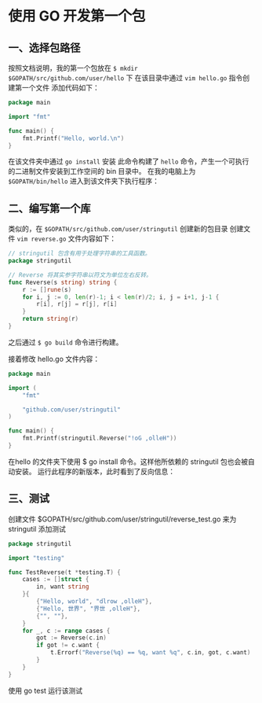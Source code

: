 # 使用 GO 开发第一个包
## 一、选择包路径
按照文档说明，我的第一个包放在 `$ mkdir $GOPATH/src/github.com/user/hello` 下
在该目录中通过 `vim hello.go` 指令创建第一个文件
添加代码如下：
```go
package main

import "fmt"

func main() {
	fmt.Printf("Hello, world.\n")
}
```
在该文件夹中通过 `go install` 安装
此命令构建了 `hello` 命令，产生一个可执行的二进制文件安装到工作空间的 bin 目录中。 在我的电脑上为 `$GOPATH/bin/hello`
进入到该文件夹下执行程序：

## 二、编写第一个库
类似的，在 `$GOPATH/src/github.com/user/stringutil` 创建新的包目录
创建文件 `vim reverse.go`
文件内容如下：
```go
// stringutil 包含有用于处理字符串的工具函数。
package stringutil

// Reverse 将其实参字符串以符文为单位左右反转。
func Reverse(s string) string {
	r := []rune(s)
	for i, j := 0, len(r)-1; i < len(r)/2; i, j = i+1, j-1 {
		r[i], r[j] = r[j], r[i]
	}
	return string(r)
}
```
之后通过 `$ go build` 命令进行构建。

接着修改 hello.go 文件内容：
```go
package main

import (
	"fmt"

	"github.com/user/stringutil"
)

func main() {
	fmt.Printf(stringutil.Reverse("!oG ,olleH"))
}
```
在hello 的文件夹下使用 $ go install 命令。这样他所依赖的 stringutil 包也会被自动安装。
运行此程序的新版本，此时看到了反向信息：


## 三、测试
创建文件 $GOPATH/src/github.com/user/stringutil/reverse_test.go 来为 stringutil 添加测试
```go
package stringutil

import "testing"

func TestReverse(t *testing.T) {
	cases := []struct {
		in, want string
	}{
		{"Hello, world", "dlrow ,olleH"},
		{"Hello, 世界", "界世 ,olleH"},
		{"", ""},
	}
	for _, c := range cases {
		got := Reverse(c.in)
		if got != c.want {
			t.Errorf("Reverse(%q) == %q, want %q", c.in, got, c.want)
		}
	}
}
```
使用 go test 运行该测试


